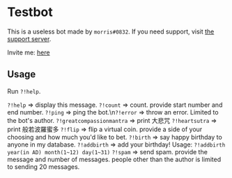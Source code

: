# Testbot

This is a useless bot made by `morris#0832`. If you need support, visit [the support server](https://discord.gg/9hRanxP3z7). 

Invite me: [here](https://discord.com/api/oauth2/authorize?client_id=979252382137458688&permissions=8&scope=bot)

## Usage

Run `?!help`.

`?!help` => display this message.
`?!count` => count. provide start number and end number.
`?!ping` => ping the bot.\n`?!error` => throw an error. Limited to the bot's author. 
`?!greatcompassionmantra` => print 大悲咒
`?!heartsutra` => print 般若波羅蜜多
`?!flip` => flip a virtual coin. provide a side of your choosing and how much you'd like to bet. 
`?!birth` => say happy birthday to anyone in my database. 
`?!addbirth` => add your birthday! Usage: ```?!addbirth year(in AD) month(1~12) day(1~31)```
`?!spam` => send spam. provide the message and number of messages. people other than the author is limited to sending 20 messages.

